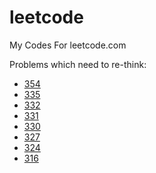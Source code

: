 # leetcode
My Codes For leetcode.com

Problems which need to re-think:
* [354](https://leetcode.com/problems/russian-doll-envelopes/)
* [335](https://leetcode.com/problems/self-crossing/)
* [332](https://leetcode.com/problems/reconstruct-itinerary/)
* [331](https://leetcode.com/problems/verify-preorder-serialization-of-a-binary-tree/)
* [330](https://leetcode.com/problems/patching-array/)
* [327](https://leetcode.com/problems/count-of-range-sum/)
* [324](https://leetcode.com/problems/wiggle-sort-ii/)
* [316](https://leetcode.com/problems/remove-duplicate-letters/)

